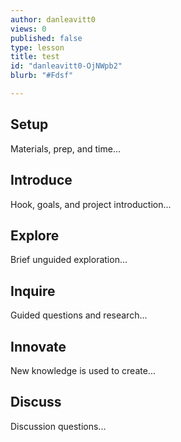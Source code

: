 ```yaml
---
author: danleavitt0
views: 0
published: false
type: lesson
title: test
id: "danleavitt0-OjNWpb2"
blurb: "#Fdsf"

---
```


## Setup
Materials, prep, and time...

## Introduce
Hook, goals, and project introduction...

## Explore
Brief unguided exploration...

## Inquire
Guided questions and research...

## Innovate
New knowledge is used to create...

## Discuss
Discussion questions...
